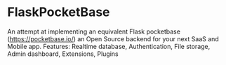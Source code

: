 # FlaskPocketBase
An attempt at implementing an equivalent Flask  pocketbase (https://pocketbase.io/) an Open Source backend for your next SaaS and Mobile app. Features: Realtime database, Authentication, File storage, Admin dashboard, Extensions, Plugins
